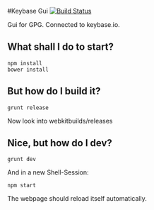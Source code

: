 #Keybase Gui
[![Build Status](https://travis-ci.org/jhbruhn/keybase-gui.svg?branch=master)](https://travis-ci.org/jhbruhn/keybase-gui)

Gui for GPG. Connected to keybase.io.

## What shall I do to start?
```
npm install
bower install
```

## But how do I build it?
```
grunt release
```
Now look into webkitbuilds/releases

## Nice, but how do I dev?
```
grunt dev
```
And in a new Shell-Session:
```
npm start
```
The webpage should reload itself automatically.
